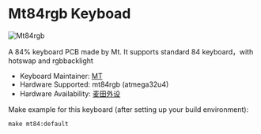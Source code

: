 # Mt84rgb Keyboad

![Mt84rgb](https://i.imgur.com/2fJg3DD.png)

A 84% keyboard PCB made by Mt.
It supports standard 84 keyboard，with hotswap and rgbbacklight


* Keyboard Maintainer: [MT](https://github.com/704340378)
* Hardware Supported: mt84rgb (atmega32u4)
* Hardware Availability: [麦田外设](https://shop110310565.taobao.com)

Make example for this keyboard (after setting up your build environment):

    make mt84:default
